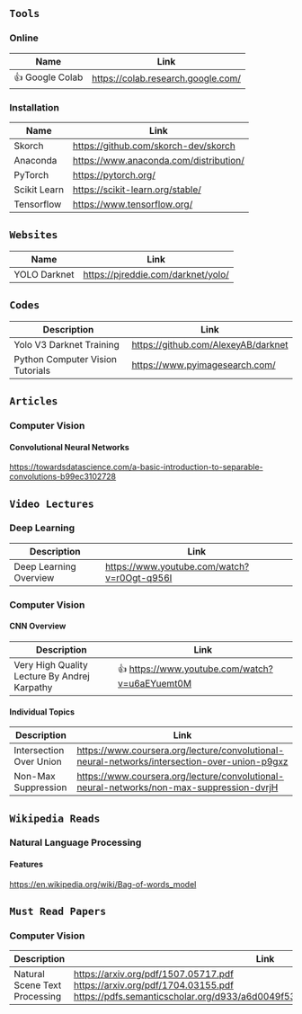 ## `Tools`

### Online

| Name | Link |
| --- | --- |
| :+1: Google Colab | https://colab.research.google.com/ |

### Installation

| Name | Link |
| --- | --- |
| Skorch | https://github.com/skorch-dev/skorch |
| Anaconda | https://www.anaconda.com/distribution/ |
| PyTorch | https://pytorch.org/ |
| Scikit Learn | https://scikit-learn.org/stable/ |
| Tensorflow | https://www.tensorflow.org/ |


## `Websites`

| Name | Link |
| --- | --- |
| YOLO Darknet | https://pjreddie.com/darknet/yolo/ |


## `Codes`

| Description | Link |
| --- | --- |
| Yolo V3 Darknet Training | https://github.com/AlexeyAB/darknet |
| Python Computer Vision Tutorials | https://www.pyimagesearch.com/ |


## `Articles`

### Computer Vision

#### Convolutional Neural Networks
https://towardsdatascience.com/a-basic-introduction-to-separable-convolutions-b99ec3102728


## `Video Lectures`

### Deep Learning

| Description | Link |
| --- | --- |
| Deep Learning Overview | https://www.youtube.com/watch?v=r0Ogt-q956I |

### Computer Vision

#### CNN Overview

| Description | Link |
| --- | --- |
| Very High Quality Lecture By Andrej Karpathy | :+1: https://www.youtube.com/watch?v=u6aEYuemt0M |

#### Individual Topics

| Description | Link |
| --- | --- |
| Intersection Over Union | https://www.coursera.org/lecture/convolutional-neural-networks/intersection-over-union-p9gxz |
| Non-Max Suppression | https://www.coursera.org/lecture/convolutional-neural-networks/non-max-suppression-dvrjH |


## `Wikipedia Reads`

### Natural Language Processing

#### Features
https://en.wikipedia.org/wiki/Bag-of-words_model


## `Must Read Papers`

### Computer Vision

| Description | Link |
| --- | --- |
| Natural Scene Text Processing | https://arxiv.org/pdf/1507.05717.pdf <br> https://arxiv.org/pdf/1704.03155.pdf <br> https://pdfs.semanticscholar.org/d933/a6d0049f53344c5384c0905afe463a086bdb.pdf |
